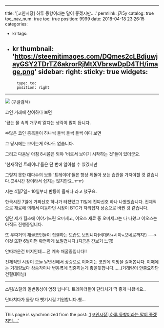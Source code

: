 
---
title: '[코인시장] 하루 동향이라는 말이 좋겠지만....'
permlink: j7l5y
catalog: true
toc_nav_num: true
toc: true
position: 9999
date: 2018-04-18 23:26:15
categories:
- kr
tags:
- kr
thumbnail: 'https://steemitimages.com/DQmes2cLBdjuwjayGSY2TDrTZ6akrorRjMtXVbrswDpD4TH/image.png'
sidebar:
    right:
        sticky: true
widgets:
    -
        type: toc
        position: right
---


![](https://steemitimages.com/DQmes2cLBdjuwjayGSY2TDrTZ6akrorRjMtXVbrswDpD4TH/image.png)
(구글검색)


코인 거래에 참여하다 보면

'끓는 물 속의 개구리'같다는 생각이 많이 듭니다.

수많은 코인 종목들이 하나씩 둘씩 들썩 들썩 이다 보면 

그 당시에는 보이는게 하나도 없습니다.

그리고 다음날 아침 8시쯤은 되야 '비로서 보이기 시작하는 것'들이 있더군요.

'천재적인 트레이더'들은 단 번에 알아볼 수 있겠지만 

그렇지 못한 대다수의 보통 '트레이더'들은 항상 뒤돌아 보는 습관을 가져야할 것 같습니다.(24시간 장이라서 쉽지는 않지만요..ㅠㅠ)


저는 4월7일~ 10일부터 반등이 올꺼다 라고 했구요. 

한국시간 7일에 가짜신호 하나가 터졌었고 11일에 진짜신호 하나 나왔었습니다. 전체적으로 재료에 의해서 미동하던 시장이 BTC가 자리잡자 상승으로 바뀐 것 같습니다.

일단 제가 월초에 이야기드린 오미세고, 이오스 재료 중 오미세고는 다 나왔고 이오스는 아직도 진행중입니다.

또 우따거의 채굴코인들이 집결하는 모습도 보입니다(비대라+시아+모네로까지!) --->이것 또한 6월이면 확연하게 보일겁니다.(지금은 간보기 느낌)

안따까운건 버지인데....전 계속 채굴중입니다!!

전체적인 시장이 오늘 날변선에서 상승으로 이어지는 코인에 희망을 걸어봅니다. 이때에는 거래량보다 상승각이나 변동폭에 집중하는게 좋을듯합니다......(거래량이 안중요하단건절대아님)

------------------------------------------------------------------------------------

스팀/스달의 일변동성이 엄청 납니다. 트레이더들이 단타치기 딱 좋게 나왔네요..

단타치다가 물량 다 뺏기시길 기원합니다.췟...

- - -

This page is synchronized from the post: ['[코인시장] 하루 동향이라는 말이 좋겠지만....'](https://steemit.com/@virus707/j7l5y)
